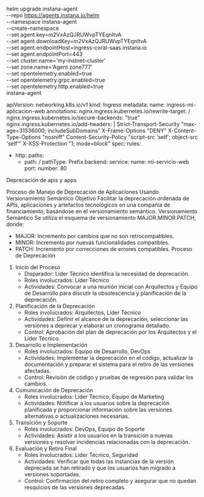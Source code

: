 helm upgrade instana-agent \
   --repo https://agents.instana.io/helm \
   --namespace instana-agent \
   --create-namespace \
   --set agent.key=m2VxAzQJRUWvpTYEqnltvA \
   --set agent.downloadKey=m2VxAzQJRUWvpTYEqnltvA \
   --set agent.endpointHost=ingress-coral-saas.instana.io \
   --set agent.endpointPort=443 \
   --set cluster.name='my-instnet-cluster' \
   --set zone.name='Agent zone777' \
  --set opentelemetry.enabled=true \
  --set opentelemetry.grpc.enabled=true \
  --set opentelemetry.http.enabled=true \
   instana-agent


   apiVersion: networking.k8s.io/v1
kind: Ingress
metadata:
  name: ingress-mi-aplicacion-web
  annotations:
    nginx.ingress.kubernetes.io/rewrite-target: /
    nginx.ingress.kubernetes.io/secure-backends: "true"
    nginx.ingress.kubernetes.io/add-headers: |
      Strict-Transport-Security "max-age=31536000; includeSubDomains"
      X-Frame-Options "DENY"
      X-Content-Type-Options "nosniff"
      Content-Security-Policy "script-src 'self'; object-src 'self'"
      X-XSS-Protection "1; mode=block"
spec:
  rules:
  - http:
      paths:
      - path: /
        pathType: Prefix
        backend:
          service:
            name: mi-servicio-web
            port:
              number: 80


Deprecación de apis y apps


Proceso de Manejo de Deprecación de Aplicaciones Usando Versionamiento Semántico
Objetivo
Facilitar la deprecación ordenada de APIs, aplicaciones y artefactos tecnológicos en una compañía de financiamiento, basándose en el versionamiento semántico.
Versionamiento Semántico
Se utiliza el esquema de versionamiento MAJOR.MINOR.PATCH, donde:
* MAJOR: Incremento por cambios que no son retrocompatibles.
* MINOR: Incremento por nuevas funcionalidades compatibles.
* PATCH: Incremento por correcciones de errores compatibles.
Proceso de Deprecación
1. Inicio del Proceso
    * Disparador: Líder Técnico identifica la necesidad de deprecación.
    * Roles involucrados: Líder Técnico
    * Actividades: Convocar a una reunión inicial con Arquitectos y Equipo de Desarrollo para discutir la obsolescencia y planificación de la deprecación.
2. Planificación de la Deprecación
    * Roles involucrados: Arquitectos, Líder Técnico
    * Actividades: Definir el alcance de la deprecación, seleccionar las versiones a deprecar y elaborar un cronograma detallado.
    * Control: Aprobación del plan de deprecación por los Arquitectos y el Líder Técnico.
3. Desarrollo e Implementación
    * Roles involucrados: Equipo de Desarrollo, DevOps
    * Actividades: Implementar la deprecación en el código, actualizar la documentación y preparar el sistema para el retiro de las versiones afectadas.
    * Control: Revisión de código y pruebas de regresión para validar los cambios.
4. Comunicación de Deprecación
    * Roles involucrados: Líder Técnico, Equipo de Marketing
    * Actividades: Notificar a los usuarios sobre la deprecación planificada y proporcionar información sobre las versiones alternativas o actualizaciones necesarias.
5. Transición y Soporte
    * Roles involucrados: DevOps, Equipo de Soporte
    * Actividades: Asistir a los usuarios en la transición a nuevas versiones y resolver incidencias relacionadas con la deprecación.
6. Evaluación y Retiro Final
    * Roles involucrados: Líder Técnico, Seguridad
    * Actividades: Verificar que todas las instancias de la versión deprecada se han retirado y que los usuarios han migrado a versiones soportadas.
    * Control: Confirmación del retiro completo y asegurar que no quedan resquicios de las versiones deprecadas.

